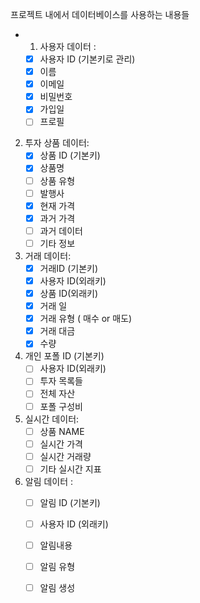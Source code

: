 프로젝트 내에서 데이터베이스를 사용하는 내용들

-
    1. 사용자 데이터 :

    - [x] 사용자 ID (기본키로 관리)
    - [x] 이름
    - [x] 이메일
    - [x] 비밀번호
    - [x] 가입일
    - [ ] 프로필

2. 투자 상품 데이터:
    - [x] 상품 ID (기본키)
    - [x] 상품명
    - [ ] 상품 유형
    - [ ] 발행사
    - [x] 현재 가격
    - [x] 과거 가격
    - [ ] 과거 데이터
    - [ ] 기타 정보

3. 거래 데이터:
    - [x] 거래ID (기본키)
    - [x] 사용자 ID(외래키)
    - [x] 상품 ID(외래키)
    - [x] 거래 일
    - [x] 거래 유형 ( 매수 or 매도)
    - [x] 거래 대금
    - [x] 수량

4. 개인 포폴 ID (기본키)
    - [ ] 사용자 ID(외래키)
    - [ ] 투자 목록들
    - [ ] 전체 자산
    - [ ] 포폴 구성비

5. 실시간 데이터:
    - [ ] 상품 NAME
    - [ ] 실시간 가격
    - [ ] 실시간 거래량
    - [ ] 기타 실시간 지표

6. 알림 데이터 :
    - [ ] 알림 ID (기본키)
    - [ ] 사용자 ID (외래키)
    - [ ] 알림내용
    - [ ] 알림 유형
    - [ ] 알림 생성 

